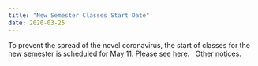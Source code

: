 ```yaml
---
title: "New Semester Classes Start Date"
date: 2020-03-25
---
```

To prevent the spread of the novel coronavirus, the start of classes for the new semester is scheduled for May 11.
<a href="https://www.tmu.ac.jp/extra/download.html?d=assets/files/download/news/20200325_2.pdf">Please see here.</a>
&nbsp; <a href="https://www.sd.tmu.ac.jp/">Other notices.</a>
